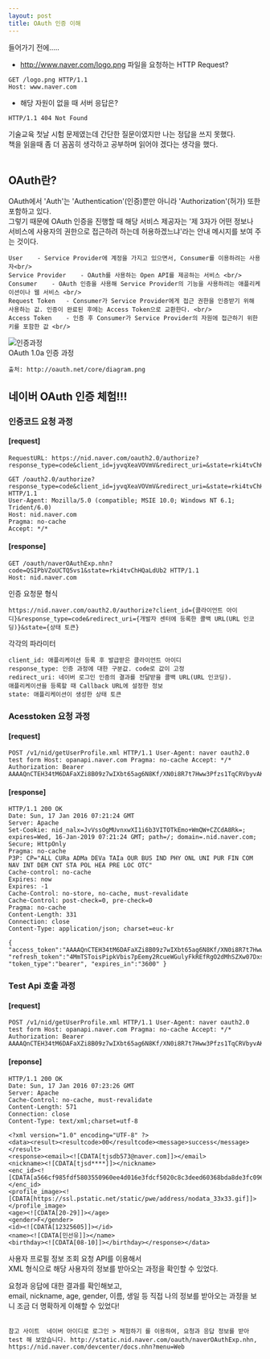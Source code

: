 ```yaml
---
layout: post
title: OAuth 인증 이해
---
```


들어가기 전에.....
* http://www.naver.com/logo.png 파일을 요청하는 HTTP Request?

```
GET /logo.png HTTP/1.1
Host: www.naver.com
```

* 해당 자원이 없을 때 서버 응답은?

```
HTTP/1.1 404 Not Found
```

기술교육 첫날 시험 문제였는데 간단한 질문이였지만 나는 정답을 쓰지 못했다. <br/> 
책을 읽을때 좀 더 꼼꼼히 생각하고 공부하며 읽어야 겠다는 생각을 했다.  <br/><br/>

## OAuth란? 
OAuth에서 'Auth'는 'Authentication'(인증)뿐만 아니라 'Authorization'(허가) 또한 포함하고 있다. <br/>
그렇기 때문에 OAuth 인증을 진행할 때 해당 서비스 제공자는 '제 3자가 어떤 정보나 서비스에 사용자의 권한으로 접근하려 하는데
허용하겠느냐'라는 안내 메시지를 보여 주는 것이다. <br/>
```
User	- Service Provider에 계정을 가지고 있으면서, Consumer를 이용하려는 사용자<br/>
Service Provider	- OAuth를 사용하는 Open API를 제공하는 서비스 <br/>
Consumer	- OAuth 인증을 사용해 Service Provider의 기능을 사용하려는 애플리케이션이나 웹 서비스 <br/>
Request Token	- Consumer가 Service Provider에게 접근 권한을 인증받기 위해 사용하는 값. 인증이 완료된 후에는 Access Token으로 교환한다. <br/>
Access Token	- 인증 후 Consumer가 Service Provider의 자원에 접근하기 위한 키를 포함한 값 <br/>
```

![인증과정](http://d2.naver.com/content/images/2015/06/helloworld-24942-3.png) <br/>
OAuth 1.0a 인증 과정 <br/>

``출처: http://oauth.net/core/diagram.png``

## 네이버 OAuth 인증 체험!!!

### 인증코드 요청 과정
#### [request]
```
RequestURL: https://nid.naver.com/oauth2.0/authorize?response_type=code&client_id=jyvqXeaVOVmV&redirect_uri=&state=rki4tvChHQaLdUb2

GET /oauth2.0/authorize?response_type=code&client_id=jyvqXeaVOVmV&redirect_uri=&state=rki4tvChHQaLdUb2 HTTP/1.1
User-Agent: Mozilla/5.0 (compatible; MSIE 10.0; Windows NT 6.1; Trident/6.0)
Host: nid.naver.com
Pragma: no-cache
Accept: */*
```
#### [response]
```
GET /oauth/naverOAuthExp.nhn?code=QSIPbVZoUCTQ5vs1&state=rki4tvChHQaLdUb2 HTTP/1.1
Host: nid.naver.com
```

인증 요청문 형식
```
https://nid.naver.com/oauth2.0/authorize?client_id={클라이언트 아이디}&response_type=code&redirect_uri={개발자 센터에 등록한 콜백 URL(URL 인코딩)}&state={상태 토큰}
```
각각의 파라미터
```
client_id: 애플리케이션 등록 후 발급받은 클라이언트 아이디
response_type: 인증 과정에 대한 구분값. code로 값이 고정
redirect_uri: 네이버 로그인 인증의 결과를 전달받을 콜백 URL(URL 인코딩).
애플리케이션을 등록할 때 Callback URL에 설정한 정보
state: 애플리케이션이 생성한 상태 토큰
```

### Acesstoken 요청 과정
#### [request]
```
POST /v1/nid/getUserProfile.xml HTTP/1.1 User-Agent: naver oauth2.0 test form Host: opanapi.naver.com Pragma: no-cache Accept: */* Authorization: Bearer AAAAQnCTEH34tM6DAFaXZi8B09z7wIXbt65ag6N8Kf/XN0i8R7t7Hww3Pfzs1TqCRVbyvAKPXUYeg
```
#### [response]
```
HTTP/1.1 200 OK
Date: Sun, 17 Jan 2016 07:21:24 GMT
Server: Apache
Set-Cookie: nid_nalx=JvVssOgMUvnxwXI1i6b3VITOTkEmo+WmQW+CZCdA8Rk=; expires=Wed, 16-Jan-2019 07:21:24 GMT; path=/; domain=.nid.naver.com; Secure; HttpOnly
Pragma: no-cache
P3P: CP="ALL CURa ADMa DEVa TAIa OUR BUS IND PHY ONL UNI PUR FIN COM NAV INT DEM CNT STA POL HEA PRE LOC OTC"
Cache-control: no-cache
Expires: now
Expires: -1
Cache-Control: no-store, no-cache, must-revalidate
Cache-Control: post-check=0, pre-check=0
Pragma: no-cache
Content-Length: 331
Connection: close
Content-Type: application/json; charset=euc-kr

{ "access_token":"AAAAQnCTEH34tM6DAFaXZi8B09z7wIXbt65ag6N8Kf/XN0i8R7t7Hww3Pfzs1TqCRVbyvAKPXUYegE3Pj05Q6h3HpETUbDrba6iUeC4vb4toGGGO", "refresh_token":"4MmTSToisPipkVbis7pEemy2RcueWGulyFkREfRgO2dMhSZXw07DxsEMBj1conY7rbbiiyMUDv2d4VeQkrgTU7Ex7BINq3ImKiitPg64kPuLglzkQrWaafddvTt8elipYnSW74", "token_type":"bearer", "expires_in":"3600" }
```

### Test Api 호출 과정

#### [request]
```
POST /v1/nid/getUserProfile.xml HTTP/1.1 User-Agent: naver oauth2.0 test form Host: opanapi.naver.com Pragma: no-cache Accept: */* Authorization: Bearer AAAAQnCTEH34tM6DAFaXZi8B09z7wIXbt65ag6N8Kf/XN0i8R7t7Hww3Pfzs1TqCRVbyvAKPXUYeg
```
#### [reponse]
```
HTTP/1.1 200 OK
Date: Sun, 17 Jan 2016 07:23:26 GMT
Server: Apache
Cache-Control: no-cache, must-revalidate
Content-Length: 571
Connection: close
Content-Type: text/xml;charset=utf-8

<?xml version="1.0" encoding="UTF-8" ?>
<data><result><resultcode>00</resultcode><message>success</message></result>
<response><email><![CDATA[tjsdb573@naver.com]]></email>
<nickname><![CDATA[tjsd****]]></nickname>
<enc_id><![CDATA[a566cf985fdf5803550960ee4d016e3fdcf5020c8c3deed60368bda8de3fc096]]></enc_id>
<profile_image><![CDATA[https://ssl.pstatic.net/static/pwe/address/nodata_33x33.gif]]></profile_image>
<age><![CDATA[20-29]]></age>
<gender>F</gender>
<id><![CDATA[12325605]]></id>
<name><![CDATA[민선유]]></name>
<birthday><![CDATA[08-10]]></birthday></response></data>
```

사용자 프로필 정보 조회 요청 API를 이용해서 <br/>
XML 형식으로 해당 사용자의 정보를 받아오는 과정을 확인할 수 있었다. <br/>

요청과 응답에 대한 결과를 확인해보고, <br/>
email, nickname, age, gender, 이름, 생일 등 직접 나의 정보를 받아오는 과정을 보니 조금 더 명확하게 이해할 수 있었다!<br/><br/>

``참고 사이트 
네이버 아이디로 로그인 > 체험하기 를 이용하여, 요청과 응답 정보를 받아 test 해 보았습니다.
http://static.nid.naver.com/oauth/naverOAuthExp.nhn, 
https://nid.naver.com/devcenter/docs.nhn?menu=Web
`` 

